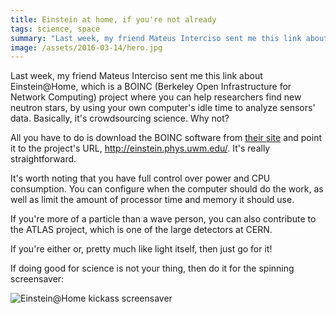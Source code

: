 ```yaml
---
title: Einstein at home, if you're not already
tags: science, space
summary: "Last week, my friend Mateus Interciso sent me this link about Einstein@Home, which is a BOINC project where you can help researchers find new neutron stars, by using your own computer's idle time to analyze sensors' data. Basically, it's crowdsourcing science. Why not?"
image: /assets/2016-03-14/hero.jpg
---
```



Last week, my friend Mateus Interciso sent me this link about Einstein@Home, which is a BOINC (Berkeley Open Infrastructure for Network Computing) project where you can help researchers find new neutron stars, by using your own computer's idle time to analyze sensors' data. Basically, it's crowdsourcing science. Why not?

All you have to do is download the BOINC software from <a href="http://boinc.berkeley.edu/download.php" target="_blank">their site</a> and point it to the project's URL, <a href="http://einstein.phys.uwm.edu/" target="_blank">http://einstein.phys.uwm.edu/</a>. It's really straightforward.

It's worth noting that you have full control over power and CPU consumption. You can configure when the computer should do the work, as well as limit the amount of processor time and memory it should use.

If you're more of a particle than a wave person, you can also contribute to the ATLAS project, which is one of the large detectors at CERN.

If you're either or, pretty much like light itself, then just go for it!

If doing good for science is not your thing, then do it for the spinning screensaver:

![Einstein@Home kickass screensaver](http://www.einsteinathome.org/radiopulsar/html/discovery_page/docs/eath_screensaver.png)